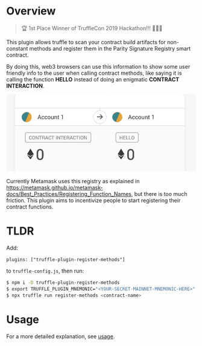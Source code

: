 # Overview

> 🏆 1st Place Winner of TruffleCon 2019 Hackathon!!! 🎉🎉🎉

This plugin allows truffle to scan your contract build artifacts for non-constant methods and register them in the Parity Signature Registry smart contract.

By doing this, web3 browsers can use this information to show some user friendly info to the user when calling contract methods, like saying it is calling the function **HELLO** instead of doing an enigmatic **CONTRACT INTERACTION**.

![metamask](docs/overview.png)

Currently Metamask uses this registry as explained in https://metamask.github.io/metamask-docs/Best_Practices/Registering_Function_Names, but there is too much friction. This plugin aims to incentivize people to start registering their contract functions.

# TLDR

Add:

```
plugins: ["truffle-plugin-register-methods"]
```

to `truffle-config.js`, then run:

```sh
$ npm i -D truffle-plugin-register-methods
$ export TRUFFLE_PLUGIN_MNEMONIC="<YOUR-SECRET-MAINNET-MNEMONIC-HERE>"
$ npx truffle run register-methods <contract-name>
```

# Usage

For a more detailed explanation, see [usage](USAGE.md).